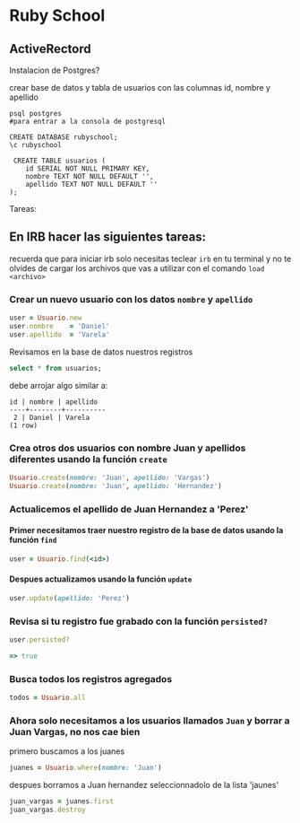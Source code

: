 # Ruby School


## ActiveRectord

Instalacion de Postgres?

crear base de datos y tabla de usuarios con las columnas id, nombre y apellido


```shell
psql postgres
#para entrar a la consola de postgresql

CREATE DATABASE rubyschool;
\c rubyschool

 CREATE TABLE usuarios (
    id SERIAL NOT NULL PRIMARY KEY,
    nombre TEXT NOT NULL DEFAULT '',
    apellido TEXT NOT NULL DEFAULT ''
);
```

Tareas:

## En IRB hacer las siguientes tareas:
recuerda que para iniciar irb solo necesitas teclear `irb` en tu terminal
y no te olvides de cargar los archivos que vas a utilizar con el comando `load <archivo>`

### Crear un nuevo usuario con los datos `nombre` y `apellido`
```ruby
user = Usuario.new
user.nombre    = 'Daniel'
user.apellido  = 'Varela'

```

Revisamos en la base de datos nuestros registros
```sql
select * from usuarios;
```


debe arrojar algo similar a:

```
id | nombre | apellido
----+--------+----------
 2 | Daniel | Varela
(1 row)
```


### Crea otros dos usuarios con nombre Juan y apellidos diferentes usando la función `create`

```ruby
Usuario.create(nombre: 'Juan', apellido: 'Vargas')
Usuario.create(nombre: 'Juan', apellido: 'Hernandez')
```

### Actualicemos el apellido de Juan Hernandez a 'Perez'

#### Primer necesitamos traer nuestro registro de la base de datos usando la función `find`
```ruby
user = Usuario.find(<id>)
```

#### Despues actualizamos usando la función `update`
```ruby
user.update(apellido: 'Perez')
```

### Revisa si tu registro fue grabado con la función `persisted?`

```ruby
user.persisted?

=> true
```

### Busca todos los registros agregados
```ruby
todos = Usuario.all
```

### Ahora solo necesitamos a los usuarios llamados `Juan` y borrar a Juan Vargas, no nos cae bien

primero buscamos a los juanes

```ruby
juanes = Usuario.where(nombre: 'Juan')
```


despues borramos a Juan hernandez seleccionnadolo de la lista 'jaunes'
```ruby
juan_vargas = juanes.first
juan_vargas.destroy

```

